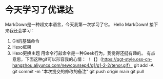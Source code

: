 # 今天学习了优课达
MarkDown是一种超文本语言，今天我第一次学习了它。
Hello MarkDown!
接下来我还会学习：
1. Git的基础命令
2. Hexo框架
3. Hexo更换主题
用命令行敲命令是一种Geek行为，我觉得还挺有趣的。
有点意思，下面这种gif可以形容我的心情：
！【】（https://qgt-style.oss-cn-hangzhou.aliyuncs.com/newcoursep4/g1/g1-2-2/tenor.gif）
git add -A
git commit -m "本次提交的修改的备注"
git push origin main
git pull
